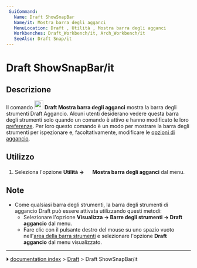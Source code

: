 ```yaml
---
 GuiCommand:
   Name: Draft ShowSnapBar
   Name/it: Mostra barra degli agganci
   MenuLocation: Draft , Utilità , Mostra barra degli agganci
   Workbenches: Draft_Workbench/it, Arch_Workbench/it
   SeeAlso: Draft Snap/it
---
```


# Draft ShowSnapBar/it



## Descrizione

Il comando <img alt="" src=images/Draft_ShowSnapBar.svg  style="width:24px;"> **Draft Mostra barra degli agganci** mostra la barra degli strumenti Draft Aggancio. Alcuni utenti desiderano vedere questa barra degli strumenti solo quando un comando è attivo e hanno modificato le loro [preferenze](Draft_Snap/it#Preferenze.md). Per loro questo comando è un modo per mostrare la barra degli strumenti per ispezionare e, facoltativamente, modificare le [opzioni di aggancio](Draft_Snap/it.md).



## Utilizzo

1.  Seleziona l\'opzione **Utilità → <img src="images/Draft_ShowSnapBar.svg" width=16px> Mostra barra degli agganci** dal menu.



## Note

-   Come qualsiasi barra degli strumenti, la barra degli strumenti di aggancio Draft può essere attivata utilizzando questi metodi:
    -   Selezionare l\'opzione **Visualizza → Barre degli strumenti → Draft aggancio** dal menu.
    -   Fare clic con il pulsante destro del mouse su uno spazio vuoto nell\'[area della barra strumenti](Interface/it.md) e selezionare l\'opzione **Draft aggancio** dal menu visualizzato.



---
⏵ [documentation index](../README.md) > [Draft](Draft_Workbench.md) > Draft ShowSnapBar/it
